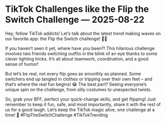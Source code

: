 # TikTok Challenges like the Flip the Switch Challenge — 2025-08-22

Hey, fellow TikTok addicts! Let’s talk about the latest trend making waves on our favorite app: the Flip the Switch challenge! 🔄🔦

If you haven’t seen it yet, where have you been?! This hilarious challenge involves two friends switching outfits in the blink of an eye thanks to some clever lighting tricks. It’s all about teamwork, coordination, and a good sense of humor!

But let’s be real, not every flip goes as smoothly as planned. Some switchers end up tangled in clothes or tripping over their own feet – and that’s where the real fun begins! 😂 The best part? Seeing everyone’s unique spin on the challenge, from silly costumes to unexpected twists.

So, grab your BFF, perfect your quick-change skills, and get flipping! Just remember to keep it fun, safe, and most importantly, share it with the rest of us for a good laugh. Let’s keep the TikTok magic alive, one challenge at a time! 💫 #FlipTheSwitchChallenge #TikTokTrending